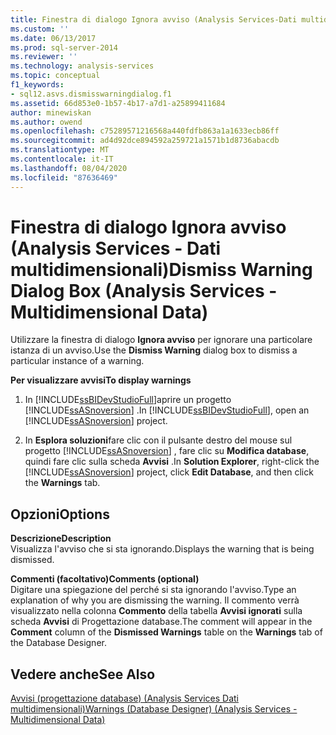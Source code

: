 ```yaml
---
title: Finestra di dialogo Ignora avviso (Analysis Services-Dati multidimensionali) | Microsoft Docs
ms.custom: ''
ms.date: 06/13/2017
ms.prod: sql-server-2014
ms.reviewer: ''
ms.technology: analysis-services
ms.topic: conceptual
f1_keywords:
- sql12.asvs.dismisswarningdialog.f1
ms.assetid: 66d853e0-1b57-4b17-a7d1-a25899411684
author: minewiskan
ms.author: owend
ms.openlocfilehash: c75289571216568a440fdfb863a1a1633ecb86ff
ms.sourcegitcommit: ad4d92dce894592a259721a1571b1d8736abacdb
ms.translationtype: MT
ms.contentlocale: it-IT
ms.lasthandoff: 08/04/2020
ms.locfileid: "87636469"
---
```

# <a name="dismiss-warning-dialog-box-analysis-services---multidimensional-data"></a><span data-ttu-id="34e3c-102">Finestra di dialogo Ignora avviso (Analysis Services - Dati multidimensionali)</span><span class="sxs-lookup"><span data-stu-id="34e3c-102">Dismiss Warning Dialog Box (Analysis Services - Multidimensional Data)</span></span>
  <span data-ttu-id="34e3c-103">Utilizzare la finestra di dialogo **Ignora avviso** per ignorare una particolare istanza di un avviso.</span><span class="sxs-lookup"><span data-stu-id="34e3c-103">Use the **Dismiss Warning** dialog box to dismiss a particular instance of a warning.</span></span>  
  
 <span data-ttu-id="34e3c-104">**Per visualizzare avvisi**</span><span class="sxs-lookup"><span data-stu-id="34e3c-104">**To display warnings**</span></span>  
  
1.  <span data-ttu-id="34e3c-105">In [!INCLUDE[ssBIDevStudioFull](../includes/ssbidevstudiofull-md.md)]aprire un progetto [!INCLUDE[ssASnoversion](../includes/ssasnoversion-md.md)] .</span><span class="sxs-lookup"><span data-stu-id="34e3c-105">In [!INCLUDE[ssBIDevStudioFull](../includes/ssbidevstudiofull-md.md)], open an [!INCLUDE[ssASnoversion](../includes/ssasnoversion-md.md)] project.</span></span>  
  
2.  <span data-ttu-id="34e3c-106">In **Esplora soluzioni**fare clic con il pulsante destro del mouse sul progetto [!INCLUDE[ssASnoversion](../includes/ssasnoversion-md.md)] , fare clic su **Modifica database**, quindi fare clic sulla scheda **Avvisi** .</span><span class="sxs-lookup"><span data-stu-id="34e3c-106">In **Solution Explorer**, right-click the [!INCLUDE[ssASnoversion](../includes/ssasnoversion-md.md)] project, click **Edit Database**, and then click the **Warnings** tab.</span></span>  
  
## <a name="options"></a><span data-ttu-id="34e3c-107">Opzioni</span><span class="sxs-lookup"><span data-stu-id="34e3c-107">Options</span></span>  
 <span data-ttu-id="34e3c-108">**Descrizione**</span><span class="sxs-lookup"><span data-stu-id="34e3c-108">**Description**</span></span>  
 <span data-ttu-id="34e3c-109">Visualizza l'avviso che si sta ignorando.</span><span class="sxs-lookup"><span data-stu-id="34e3c-109">Displays the warning that is being dismissed.</span></span>  
  
 <span data-ttu-id="34e3c-110">**Commenti (facoltativo)**</span><span class="sxs-lookup"><span data-stu-id="34e3c-110">**Comments (optional)**</span></span>  
 <span data-ttu-id="34e3c-111">Digitare una spiegazione del perché si sta ignorando l'avviso.</span><span class="sxs-lookup"><span data-stu-id="34e3c-111">Type an explanation of why you are dismissing the warning.</span></span> <span data-ttu-id="34e3c-112">Il commento verrà visualizzato nella colonna **Commento** della tabella **Avvisi ignorati** sulla scheda **Avvisi** di Progettazione database.</span><span class="sxs-lookup"><span data-stu-id="34e3c-112">The comment will appear in the **Comment** column of the **Dismissed Warnings** table on the **Warnings** tab of the Database Designer.</span></span>  
  
## <a name="see-also"></a><span data-ttu-id="34e3c-113">Vedere anche</span><span class="sxs-lookup"><span data-stu-id="34e3c-113">See Also</span></span>  
 [<span data-ttu-id="34e3c-114">Avvisi &#40;progettazione database&#41; &#40;Analysis Services Dati multidimensionali&#41;</span><span class="sxs-lookup"><span data-stu-id="34e3c-114">Warnings &#40;Database Designer&#41; &#40;Analysis Services - Multidimensional Data&#41;</span></span>](warnings-database-designer-analysis-services-multidimensional-data.md)  
  
  
